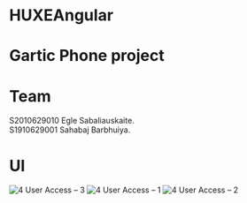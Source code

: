 # HUXEAngular
# Gartic Phone project

# Team
S2010629010 Egle Sabaliauskaite. \
S1910629001 Sahabaj Barbhuiya. 

# UI
![4  User Access – 3](https://user-images.githubusercontent.com/56506266/115992175-949a8c80-a5cc-11eb-9bfa-8a6e8a143be7.jpg)
![4  User Access – 1](https://user-images.githubusercontent.com/56506266/115992178-95cbb980-a5cc-11eb-8d3e-1aa25a5352f7.jpg)
![4  User Access – 2](https://user-images.githubusercontent.com/56506266/115992179-95cbb980-a5cc-11eb-8c82-83f85f1e982f.jpg)
